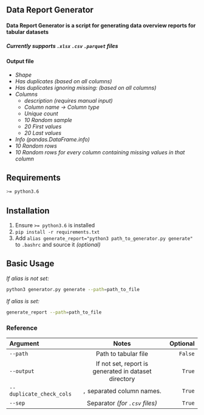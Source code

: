 ## Data Report Generator

#### Data Report Generator is a script for generating data overview reports for tabular datasets

##### *Currently supports `.xlsx` `.csv` `.parquet` files*


#### Output file
* *Shape*
* *Has duplicates (based on all columns)*
* *Has duplicates ignoring missing: (based on all columns)*
* *Columns*
    * *description (requires manual input)*
    * *Column name -> Column type*
    * *Unique count*
    * *10 Random sample*
    * *20 First values*
    * *20 Last values*
* *Info (pandas.DataFrame.info)*
* *10 Random rows*
* *10 Random rows for every column containing missing values in that column*

## Requirements
```bash
>= python3.6
```

## Installation
1. Ensure `>= python3.6` is installed
1. `pip install -r requirements.txt`
1. Add `alias generate_report="python3 path_to_generator.py generate"` to `.bashrc` and source it *(optional)*


## Basic Usage
*If alias is not set:*

```bash
python3 generator.py generate --path=path_to_file
```

*If alias is set:*
```bash
generate_report --path=path_to_file
```

### Reference

| Argument       | Notes     | Optional     |
| :------------------ | :----------: | -----------: |
|  `--path` | Path to tabular file   | `False`    |
| `--output`   | If not set, report is generated in dataset directory | `True` |
| `--duplicate_check_cols` | `,` separated column names. | `True` |
| `--sep`   | Separator *(for `.csv` files)* | `True` |